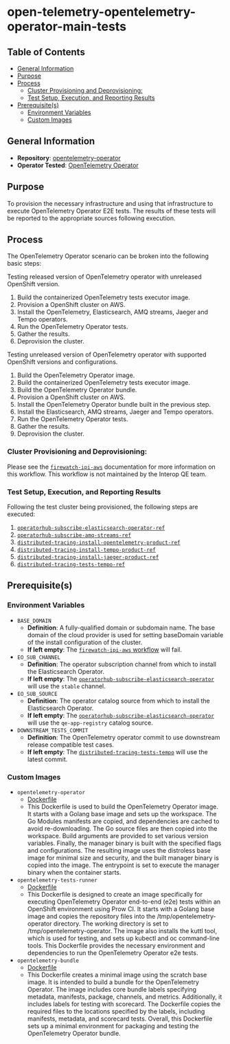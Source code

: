 # open-telemetry-opentelemetry-operator-main-tests<!-- omit from toc -->

## Table of Contents<!-- omit from toc -->
- [General Information](#general-information)
- [Purpose](#purpose)
- [Process](#process)
  - [Cluster Provisioning and Deprovisioning:](#cluster-provisioning-and-deprovisioning)
  - [Test Setup, Execution, and Reporting Results](#test-setup-execution-and-reporting-results)
- [Prerequisite(s)](#prerequisites)
  - [Environment Variables](#environment-variables)
  - [Custom Images](#custom-images)

## General Information

- **Repository**: [opentelemetry-operator](https://github.com/open-telemetry/opentelemetry-operator/blob/main/CONTRIBUTING.md#end-to-end-tests)
- **Operator Tested**: [OpenTelemetry Operator](https://github.com/open-telemetry/opentelemetry-operator)

## Purpose

To provision the necessary infrastructure and using that infrastructure to execute OpenTelemetry Operator E2E tests. The results of these tests will be reported to the appropriate sources following execution.

## Process

The OpenTelemetry Operator scenario can be broken into the following basic steps:

Testing released version of OpenTelemetry operator with unreleased OpenShift version.

1. Build the containerized OpenTelemetry tests executor image.
2. Provision a OpenShift cluster on AWS.
3. Install the OpenTelemetry, Elasticsearch, AMQ streams, Jaeger and Tempo operators.
4. Run the OpenTelemetry Operator tests.
5. Gather the results.
6. Deprovision the cluster.

Testing unreleased version of OpenTelemetry operator with supported OpenShift versions and configurations. 

1. Build the OpenTelemetry Operator image.
2. Build the containerized OpenTelemetry tests executor image.
3. Build the OpenTelemetry Operator bundle.
4. Provision a OpenShift cluster on AWS.
5. Install the OpenTelemetry Operator bundle built in the previous step.
6. Install the Elasticsearch, AMQ streams, Jaeger and Tempo operators.
7. Run the OpenTelemetry Operator tests.
8. Gather the results.
9. Deprovision the cluster. 

### Cluster Provisioning and Deprovisioning:

Please see the [`firewatch-ipi-aws`](https://steps.ci.openshift.org/workflow/firewatch-ipi-aws) documentation for more information on this workflow. This workflow is not maintained by the Interop QE team.

### Test Setup, Execution, and Reporting Results

Following the test cluster being provisioned, the following steps are executed:

1. [`operatorhub-subscribe-elasticsearch-operator-ref`](../../../step-registry/operatorhub/subscribe/elasticsearch-operator/README.md)
2. [`operatorhub-subscribe-amq-streams-ref`](../../../step-registry/operatorhub/subscribe/amq-streams/README.md)
3. [`distributed-tracing-install-opentelemetry-product-ref`](../../../step-registry/distributed-tracing/install/opentelemetry-product/README.md)
4. [`distributed-tracing-install-tempo-product-ref`](../../../step-registry/distributed-tracing/install/tempo-product/README.md)
5. [`distributed-tracing-install-jaeger-product-ref`](../../../step-registry/distributed-tracing/install/jaeger-product/README.md)
6. [`distributed-tracing-tests-tempo-ref`](../../../step-registry/distributed-tracing/tests/tempo/README.md)

## Prerequisite(s)

### Environment Variables

- `BASE_DOMAIN`
  - **Definition**: A fully-qualified domain or subdomain name. The base domain of the cloud provider is used for setting baseDomain variable of the install configuration of the cluster.
  - **If left empty**: The [`firewatch-ipi-aws` workflow](../../../step-registry/firewatch/ipi/aws/firewatch-ipi-aws-workflow.yaml) will fail.
- `EO_SUB_CHANNEL`
  - **Definition**: The operator subscription channel from which to install the Elasticsearch Operator.
  - **If left empty**: The [`operatorhub-subscribe-elasticsearch-operator`](../../../step-registry/operatorhub/subscribe/elasticsearch-operator/README.md) will use the `stable` channel.
- `EO_SUB_SOURCE`
  - **Definition**: The operator catalog source from which to install the Elasticsearch Operator.
  - **If left empty**: The [`operatorhub-subscribe-elasticsearch-operator`](../../../step-registry/operatorhub/subscribe/elasticsearch-operator/README.md) will use the `qe-app-registry` catalog source.
- `DOWNSTREAM_TESTS_COMMIT`
  - **Definition**: The OpenTelemetry operator commit to use downstream release compatible test cases.
  - **If left empty**: The [`distributed-tracing-tests-tempo`](../../../step-registry/distributed-tracing/tests/opentelemetry/README.md) will use the latest commit.


### Custom Images

- `opentelemetry-operator`
  - [Dockerfile](https://github.com/open-telemetry/opentelemetry-operator/blob/main/Dockerfile)
  - This Dockerfile is used to build the OpenTelemetry Operator image. It starts with a Golang base image and sets up the workspace. The Go Modules manifests are copied, and dependencies are cached to avoid re-downloading. The Go source files are then copied into the workspace. Build arguments are provided to set various version variables. Finally, the manager binary is built with the specified flags and configurations. The resulting image uses the distroless base image for minimal size and security, and the built manager binary is copied into the image. The entrypoint is set to execute the manager binary when the container starts.
- `opentelemetry-tests-runner`
  - [Dockerfile](https://github.com/open-telemetry/opentelemetry-operator/blob/main/Dockerfile)
  - This Dockerfile is designed to create an image specifically for executing OpenTelemetry Operator end-to-end (e2e) tests within an OpenShift environment using Prow CI. It starts with a Golang base image and copies the repository files into the /tmp/opentelemetry-operator directory. The working directory is set to /tmp/opentelemetry-operator. The image also installs the kuttl tool, which is used for testing, and sets up kubectl and oc command-line tools. This Dockerfile provides the necessary environment and dependencies to run the OpenTelemetry Operator e2e tests.
- `opentelemetry-bundle`
  - [Dockerfile](https://github.com/open-telemetry/opentelemetry-operator/blob/main/bundle.Dockerfile)
  - This Dockerfile creates a minimal image using the scratch base image. It is intended to build a bundle for the OpenTelemetry Operator. The image includes core bundle labels specifying metadata, manifests, package, channels, and metrics. Additionally, it includes labels for testing with scorecard. The Dockerfile copies the required files to the locations specified by the labels, including manifests, metadata, and scorecard tests. Overall, this Dockerfile sets up a minimal environment for packaging and testing the OpenTelemetry Operator bundle.
